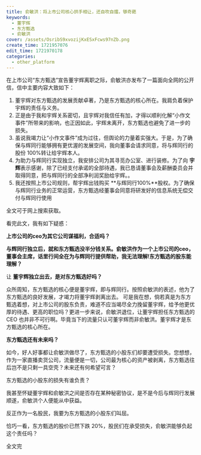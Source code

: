 ```yaml
---
title: 俞敏洪：将上市公司核心拱手相让，还自吹自擂，够奇葩
keywords:
  - 董宇辉
  - 东方甄选
  - 俞敏洪
cover: /assets/OsribS9xvozijKxESxFcws97nZb.png
create_time: 1721957076
edit_time: 1721970178
categories:
  - other_platform
---
```



在上市公司“东方甄选”宣告董宇辉离职之际，俞敏洪亦发布了一篇面向全网的公开信，信中主要内容大致如下：

1. 董宇辉对东方甄选的发展贡献卓著，乃是东方甄选的核心所在。我肩负着保护宇辉的责任与义务。
2. 正是由于我和宇辉关系密切，且宇辉对我信任有加，才得以顺利化解“小作文事件”所带来的影响，也正因如此，宇辉未离开，东方甄选也避免了进一步的损失。
3. 虽说我竭力让“小作文事件”成为过往，但舆论的力量着实强大。于是，为了确保与辉同行能够拥有更优渥的发展空间，我向董事会请求同意，将与辉同行的股份 100%转让给宇辉本人。
4. 为助力与辉同行实现独立，我安排公司为其寻觅办公室、进行装修。为了向 **宇辉**表示感谢，除了已经支付承诺的全部待遇，我已恳请董事会及薪酬委员会并取得同意，把与辉同行的全部净利润奖励给宇辉。。
5. 我还按照上市公司规则，帮宇辉出钱购买 **与辉同行100%**股权。为了确保与辉同行业务的正常运营，东方甄选经董事会同意将研发好的信息系统无偿交付与辉同行使用

全文可于网上搜索获取。

看完此文，我有如下疑惑：

 **上市公司的ceo为其它公司谋福利，合适吗？**

 **与辉同行独立后，就和东方甄选没半分钱关系。俞敏洪作为一个上市公司的ceo，董事会主席，话里行间全在为与辉同行提供帮助，我无法理解!东方甄选的股东能理解？**

让 **董宇辉独立出去，是对东方甄选好吗？**

众所周知，东方甄选的核心便是董宇辉，即与辉同行。按照俞敏洪的表述，他为了东方甄选的良好发展，才竭力将董宇辉剥离出去。 可是我在想，倘若真是为东方甄选着想，对上市公司的股东负责，难道不应当竭尽全力挽留董宇辉，给予他更优厚的待遇、更高的职位吗？更进一步来说，俞敏洪退位，让董宇辉担任东方甄选的 CEO 也并非不可行啊。毕竟当下的流量只认可董宇辉而非俞敏洪。董宇辉才是东方甄选的核心所在。

 

 **东方甄选还有未来吗？**

如今，好人好事都让俞敏洪做尽了，东方甄选的小股东们却要遭受损失。您想想，作为一家直播卖货公司，流量便是一切，公司最为核心的资产被剥离，东方甄选往后岂不是只剩一具空壳？未来还有何希望可言？

 

 东方甄选的小股东的损失有谁负责？

我甚至怀疑董宇辉和俞敏洪之间是否存在某种秘密协议，是不是今后与辉同行发展顺遂，俞敏洪个人便能从中获益。

反正作为一名股民，我要为东方甄选的小股东们叫屈。

恰巧一看，东方甄选的股价已然下跌 20%，股民们在承受损失，俞敏洪能够负起这个责任吗？

全文完

 


